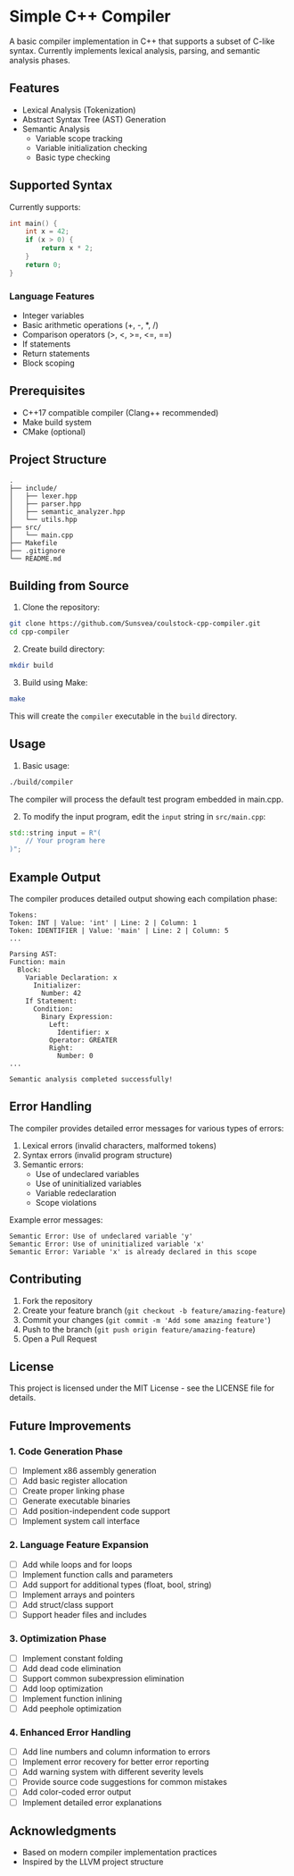# Simple C++ Compiler

A basic compiler implementation in C++ that supports a subset of C-like syntax. Currently implements lexical analysis, parsing, and semantic analysis phases.

## Features

- Lexical Analysis (Tokenization)
- Abstract Syntax Tree (AST) Generation
- Semantic Analysis
  - Variable scope tracking
  - Variable initialization checking
  - Basic type checking

## Supported Syntax

Currently supports:
```c
int main() {
    int x = 42;
    if (x > 0) {
        return x * 2;
    }
    return 0;
}
```

### Language Features
- Integer variables
- Basic arithmetic operations (+, -, *, /)
- Comparison operators (>, <, >=, <=, ==)
- If statements
- Return statements
- Block scoping

## Prerequisites

- C++17 compatible compiler (Clang++ recommended)
- Make build system
- CMake (optional)

## Project Structure

```
.
├── include/
│   ├── lexer.hpp
│   ├── parser.hpp
│   ├── semantic_analyzer.hpp
│   └── utils.hpp
├── src/
│   └── main.cpp
├── Makefile
├── .gitignore
└── README.md
```

## Building from Source

1. Clone the repository:
```bash
git clone https://github.com/Sunsvea/coulstock-cpp-compiler.git
cd cpp-compiler
```

2. Create build directory:
```bash
mkdir build
```

3. Build using Make:
```bash
make
```

This will create the `compiler` executable in the `build` directory.

## Usage

1. Basic usage:
```bash
./build/compiler
```

The compiler will process the default test program embedded in main.cpp.

2. To modify the input program, edit the `input` string in `src/main.cpp`:
```cpp
std::string input = R"(
    // Your program here
)";
```

## Example Output

The compiler produces detailed output showing each compilation phase:

```
Tokens:
Token: INT | Value: 'int' | Line: 2 | Column: 1
Token: IDENTIFIER | Value: 'main' | Line: 2 | Column: 5
...

Parsing AST:
Function: main
  Block:
    Variable Declaration: x
      Initializer:
        Number: 42
    If Statement:
      Condition:
        Binary Expression:
          Left:
            Identifier: x
          Operator: GREATER
          Right:
            Number: 0
...

Semantic analysis completed successfully!
```

## Error Handling

The compiler provides detailed error messages for various types of errors:

1. Lexical errors (invalid characters, malformed tokens)
2. Syntax errors (invalid program structure)
3. Semantic errors:
   - Use of undeclared variables
   - Use of uninitialized variables
   - Variable redeclaration
   - Scope violations

Example error messages:
```
Semantic Error: Use of undeclared variable 'y'
Semantic Error: Use of uninitialized variable 'x'
Semantic Error: Variable 'x' is already declared in this scope
```

## Contributing

1. Fork the repository
2. Create your feature branch (`git checkout -b feature/amazing-feature`)
3. Commit your changes (`git commit -m 'Add some amazing feature'`)
4. Push to the branch (`git push origin feature/amazing-feature`)
5. Open a Pull Request

## License

This project is licensed under the MIT License - see the LICENSE file for details.

## Future Improvements

### 1. Code Generation Phase
- [ ] Implement x86 assembly generation
- [ ] Add basic register allocation
- [ ] Create proper linking phase
- [ ] Generate executable binaries
- [ ] Add position-independent code support
- [ ] Implement system call interface

### 2. Language Feature Expansion
- [ ] Add while loops and for loops
- [ ] Implement function calls and parameters
- [ ] Add support for additional types (float, bool, string)
- [ ] Implement arrays and pointers
- [ ] Add struct/class support
- [ ] Support header files and includes

### 3. Optimization Phase
- [ ] Implement constant folding
- [ ] Add dead code elimination
- [ ] Support common subexpression elimination
- [ ] Add loop optimization
- [ ] Implement function inlining
- [ ] Add peephole optimization

### 4. Enhanced Error Handling
- [ ] Add line numbers and column information to errors
- [ ] Implement error recovery for better error reporting
- [ ] Add warning system with different severity levels
- [ ] Provide source code suggestions for common mistakes
- [ ] Add color-coded error output
- [ ] Implement detailed error explanations

## Acknowledgments

- Based on modern compiler implementation practices
- Inspired by the LLVM project structure
